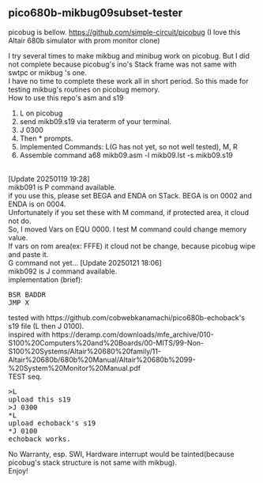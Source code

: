 ## pico680b-mikbug09subset-tester<BR>

picobug is bellow.
https://github.com/simple-circuit/picobug
(I love this Altair 680b simulator with prom monitor clone)<BR>

I try several times to make mikbug and minibug work on picobug. But I did not complete because picobug's ino's Stack frame was not same with swtpc or mikbug 's one.<BR>
I have no time to complete these work all in short period.
So this made for testing mikbug's routines on picobug memory.
<BR>
How to use this repo's asm and s19
1. L on picobug
2. send mikb09.s19 via teraterm of your terminal.
3. J 0300
4. Then * prompts.
5. Implemented Commands: L(G has not yet, so not well tested), M, R
6. Assemble command
    a68 mikb09.asm -l mikb09.lst -s mikb09.s19
<BR>
[Update 20250119 19:28]<BR>
mikb091 is P command available.<BR>
if you use this, please set BEGA and ENDA on STack. BEGA is on 0002 and ENDA is on 0004.<BR>
Unfortunately if you set these with M command, if protected area, it cloud not do.<BR>
So, I moved Vars on EQU 0000. I test M command could change memory value.<BR>
If vars on rom area(ex: FFFE) it cloud not be change, because picobug wipe and paste it.<BR>
G command not yet...
[Update 20250121 18:06]<BR>
mikb092 is J command available.<BR>
implementation (brief): <BR>
<PRE>
BSR BADDR
JMP X
</PRE>
tested with https://github.com/cobwebkanamachi/pico680b-echoback's s19 file (L then J 0100).<BR>
inspired with https://deramp.com/downloads/mfe_archive/010-S100%20Computers%20and%20Boards/00-MITS/99-Non-S100%20Systems/Altair%20680%20family/11-Altair%20680b/680b%20Manual/Altair%20680b%2099-%20System%20Monitor%20Manual.pdf<BR>
TEST seq.<BR><PRE>
>L
upload this s19
>J 0300
*L
upload echoback's s19
*J 0100
echoback works.</PRE>
No Warranty, esp. SWI, Hardware interrupt would be tainted(because picobug's stack structure is not same with mikbug).<BR>
Enjoy!<BR>


